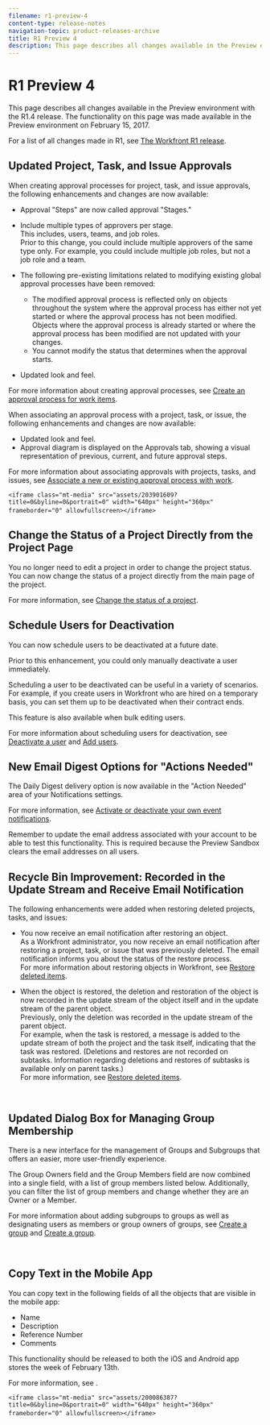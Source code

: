 ```yaml
---
filename: r1-preview-4
content-type: release-notes
navigation-topic: product-releases-archive
title: R1 Preview 4
description: This page describes all changes available in the Preview environment with the R1.4 release. The functionality on this page was made available in the Preview environment on February 15, 2017.
---
```


# R1 Preview 4

This page describes all changes available in the Preview environment with the R1.4 release. The functionality on this page was made available in the Preview environment on February 15, 2017.

For a list of all changes made in R1, see [The Workfront R1 release](../../../../product-announcements/product-releases/quarterly-release-archive/r1-release-activity/workfront-r1-release.md).

## Updated Project, Task, and Issue Approvals

When creating approval processes for project, task, and issue approvals, the following enhancements and changes are now available:&nbsp;

* Approval "Steps" are now called approval "Stages."
* Include&nbsp;multiple types of approvers per stage.  
  This includes, users, teams, and job roles.  
  Prior to this change, you could include multiple approvers of the same type only. For example, you could include multiple job roles, but not a job role and a team.

* The following pre-existing limitations related to modifying existing global approval processes have been removed:

   * The modified approval process is&nbsp;reflected only on objects throughout the system where the approval process has either not yet started or where the approval process has not been modified. Objects where the approval process is already started or where the approval process has been modified are not updated with your changes.
   * You cannot modify the status that determines when the approval starts.

* Updated look and feel.

For more information about creating approval processes, see [Create an approval process for work items](../../../../administration-and-setup/customize-workfront/configure-approval-milestone-processes/create-approval-processes.md).

When associating an approval process with a project, task, or issue, the following enhancements and changes are now available:

* Updated look and feel.
* Approval diagram is displayed on the Approvals tab, showing a visual representation of previous, current, and future approval steps.

For more information about associating approvals with projects, tasks, and issues, see [Associate a new or existing approval process with work](../../../../review-and-approve-work/manage-approvals/associate-approval-with-work.md).

```<iframe class="mt-media" src="assets/203901609?title=0&byline=0&portrait=0" width="640px" height="360px" frameborder="0" allowfullscreen></iframe>```&nbsp;&nbsp;

## Change the Status of a Project Directly from the Project Page

You no longer need to edit a project in order to change the project status. You can now change the status of a project directly from the main page of the project.

For more information, see [Change the status of a project](../../../../manage-work/projects/manage-projects/change-project-status.md).

## Schedule Users for Deactivation

You can now schedule users to be deactivated at a future date.

Prior to this enhancement, you could only manually deactivate a user immediately.

Scheduling a user to be deactivated can be useful in a variety of scenarios. For example, if you create&nbsp;users in Workfront who are hired on a temporary basis, you can set them up to be deactivated when their contract ends.

This feature is also available when bulk editing users.&nbsp;

For more information about scheduling users for deactivation, see [Deactivate a user](../../../../administration-and-setup/add-users/create-and-manage-users/deactivate-a-user.md) and [Add users](../../../../administration-and-setup/add-users/create-and-manage-users/add-users.md).

## New Email Digest Options for "Actions Needed"

The Daily Digest delivery option is now available in&nbsp;the "Action Needed" area of your Notifications settings.

For more information, see [Activate or deactivate your own event notifications](../../../../workfront-basics/using-notifications/activate-or-deactivate-your-own-event-notifications.md).

Remember to update the email address associated with your account to be able to test this functionality. This is required because the Preview Sandbox clears the email addresses on all users.

## Recycle Bin Improvement: Recorded in the Update Stream and Receive Email Notification

The following enhancements were added when restoring deleted projects, tasks, and issues:

* You&nbsp;now receive an email notification after restoring an object.  
  As a Workfront administrator, you now receive an email notification after restoring a project, task, or issue that was previously deleted. The email notification informs you about the status of the restore process.  
  For more information about restoring objects in Workfront, see [Restore deleted items](../../../../administration-and-setup/manage-workfront/manage-deleted-items/restore-deleted-items.md).

* When the object is restored, the deletion and restoration of the object is now recorded in the update stream of the object&nbsp;itself and in the update stream of the parent object.  
  Previously, only the deletion was recorded in the update stream of the parent object.  
  For example, when the task is restored, a message is added to the update stream of both the project&nbsp;and the task&nbsp;itself, indicating that the task was restored. (Deletions and restores are not recorded on subtasks. Information regarding deletions and restores of subtasks is available only on parent tasks.)  
  For more information, see [Restore deleted items](../../../../administration-and-setup/manage-workfront/manage-deleted-items/restore-deleted-items.md).

&nbsp;

## Updated Dialog Box for Managing Group Membership

There is a new interface for the management of Groups and Subgroups that offers an easier, more user-friendly experience.

The Group Owners field and the Group Members field are now combined into a single field, with a list of group members listed below. Additionally, you can filter the list of group members and change whether they are an Owner or a Member.&nbsp;

For more information about adding subgroups to groups as well as designating users as members or group owners of groups, see [Create a group](../../../../administration-and-setup/manage-groups/create-and-manage-groups/create-a-group.md)&nbsp;and [Create a group](../../../../administration-and-setup/manage-groups/create-and-manage-groups/create-a-group.md).&nbsp;

&nbsp;

## Copy Text in the Mobile App

You can copy text in the following fields of all the objects that are visible in the mobile app:

* Name
* Description
* Reference Number
* Comments

This functionality should be released to both the iOS and Android app stores the week of February 13th.

For more information, see .

```<iframe class="mt-media" src="assets/200086387?title=0&byline=0&portrait=0" width="640px" height="360px" frameborder="0" allowfullscreen></iframe>```&nbsp;&nbsp;
